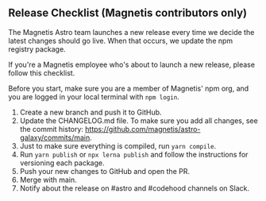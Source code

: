 ## Release Checklist (Magnetis contributors only)

The Magnetis Astro team launches a new release every time we decide the latest changes should go live. When that occurs, we update the npm registry package.

If you're a Magnetis employee who's about to launch a new release, please follow this checklist.

Before you start, make sure you are a member of Magnetis' npm org, and you are logged in your local terminal with `npm login`.

1. Create a new branch and push it to GitHub.
2. Update the CHANGELOG.md file. To make sure you add all changes, see the commit history: https://github.com/magnetis/astro-galaxy/commits/main.
3. Just to make sure everything is compiled, run `yarn compile`.
4. Run `yarn publish` or `npx lerna publish` and follow the instructions for versioning each package.
5. Push your new changes to GitHub and open the PR.
6. Merge with main.
7. Notify about the release on #astro and #codehood channels on Slack.
